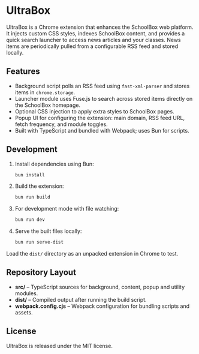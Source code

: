 # UltraBox

UltraBox is a Chrome extension that enhances the SchoolBox web platform. It injects custom CSS styles, indexes SchoolBox content, and provides a quick search launcher to access news articles and your classes. News items are periodically pulled from a configurable RSS feed and stored locally.

## Features

- Background script polls an RSS feed using `fast-xml-parser` and stores items in `chrome.storage`.
- Launcher module uses Fuse.js to search across stored items directly on the SchoolBox homepage.
- Optional CSS injection to apply extra styles to SchoolBox pages.
- Popup UI for configuring the extension: main domain, RSS feed URL, fetch frequency, and module toggles.
- Built with TypeScript and bundled with Webpack; uses Bun for scripts.

## Development

1. Install dependencies using Bun:
   ```bash
   bun install
   ```
2. Build the extension:
   ```bash
   bun run build
   ```
3. For development mode with file watching:
   ```bash
   bun run dev
   ```
4. Serve the built files locally:
   ```bash
   bun run serve-dist
   ```

Load the `dist/` directory as an unpacked extension in Chrome to test.

## Repository Layout

- **src/** – TypeScript sources for background, content, popup and utility modules.
- **dist/** – Compiled output after running the build script.
- **webpack.config.cjs** – Webpack configuration for bundling scripts and assets.

## License

UltraBox is released under the MIT license.
